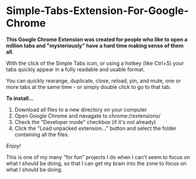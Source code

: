 # Simple-Tabs-Extension-For-Google-Chrome

**This Google Chrome Extension was created for people who like to open a million tabs and "mysteriously" have a hard time making sense of them all.**

With the click of the Simple Tabs icon, or using a hotkey (like Ctrl+S) your tabs quickly appear in a fully readable and usable format.

You can quickly rearange, duplicate, close, reload, pin, and mute, one or more tabs at the same time - or simply double click to go to that tab.

**To install...**

1. Download all files to a new directory on your computer
2. Open Google Chrome and navagate to chrome://extensions/ 
3. Check the "Developer mode" checkbox (if it's not already)
4. Click the "Load unpacked extension..." button and select the folder containing all the files.

*Enjoy!*


This is one of my many "for fun" projects I do when I can't seem to focus on what I should be doing, so that I can get my brain into the zone to focus on what I should be doing.



